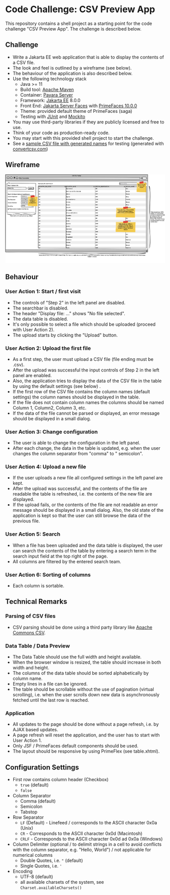 # Code Challenge: CSV Preview App

This repository contains a shell project as a starting point for the code challenge "CSV Preview App". The challenge is
described below.

## Challenge

* Write a Jakarta EE web application that is able to display the contents of a CSV file.
* The look and feel is outlined by a wireframe (see below).
* The behaviour of the application is also described below.
* Use the following technology stack
    * Java >= 11
    * Build tool: [Apache Maven](https://maven.apache.org.)
    * Container: [Payara Server](https://www.payara.fish)
    * Framework: [Jakarta EE](https://jakarta.ee) 8.0.0
    * Front End: [Jakarta Server Faces](https://jakarta.ee/specifications/faces/)
      with [PrimeFaces 10.0.0](https://www.primefaces.org)
    * Theme: provided default theme of PrimeFaces (saga)
    * Testing with [JUnit](https://junit.org/junit5/) and [Mockito](https://site.mockito.org)
* You may use third-party libraries if they are publicly licensed and free to use.
* Think of your code as production-ready code.
* You may start with this provided shell project to start the challenge.
* See a [sample CSV file with generated names](doc/names.csv) for testing (generated
  with [convertcsv.com](https://www.convertcsv.com/generate-test-data.htm))

## Wireframe

![Wireframe](doc/wireframe.png)

## Behaviour

### User Action 1: Start / first visit

* The controls of "Step 2" in the left panel are disabled.
* The searchbar is disabled.
* The header "Display file: ..." shows "No file selected".
* The data table is disabled.
* It's only possible to select a file which should be uploaded (proceed with User Action 2).
* The upload starts by clicking the "Upload" button.

### User Action 2: Upload the first file

* As a first step, the user must upload a CSV file (file ending must be .csv).
* After the upload was successful the input controls of Step 2 in the left panel are enabled.
* Also, the application tries to display the data of the CSV file in the table by using the default settings (see below)
  .
* If the first row of the CSV file contains the column names (default settings) the column names should be displayed in
  the table.
* If the file does not contain column names the columns should be named Column 1, Column2, Column 3, etc.
* If the data of the file cannot be parsed or displayed, an error message should be displayed in a small dialog.

### User Action 3: Change configuration

* The user is able to change the configuration in the left panel.
* After each change, the data in the table is updated, e.g. when the user changes the column separator from "comma" to "
  semicolon".

### User Action 4: Upload a new file

* If the user uploads a new file all configured settings in the left panel are kept.
* After the upload was successful, and the contents of the file are readable the table is refreshed, i.e. the contents
  of the new file are displayed.
* If the upload fails, or the contents of the file are not readable an error message should be displayed in a small
  dialog. Also, the old state of the application is kept so that the user can still browse the data of the previous
  file.

### User Action 5: Search

* When a file has been uploaded and the data table is displayed, the user can search the contents of the table by
  entering a search term in the search input field at the top right of the page.
* All columns are filtered by the entered search team.

### User Action 6: Sorting of columns

* Each column is sortable.

## Technical Remarks

### Parsing of CSV files

* CSV parsing should be done using a third party library
  like [Apache Commons CSV](https://commons.apache.org/proper/commons-csv/).

### Data Table / Data Preview

* The Data Table should use the full width and height available.
* When the browser window is resized, the table should increase in both width and height.
* The columns of the data table should be sorted alphabetically by column name.
* Empty lines in a file can be ignored.
* The table should be scrollable without the use of pagination (virtual scrolling), i.e. when the user scrolls down new
  data is asynchronously fetched until the last row is reached.

### Application

* All updates to the page should be done without a page refresh, i.e. by AJAX based updates.
* A page refresh will reset the application, and the user has to start with User Action 1.
* Only JSF / PrimeFaces default components should be used.
* The layout should be responsive by using PrimeFlex (see table.xhtml).

## Configuration Settings

* First row contains column header (Checkbox)
  * `true` (default)
  * `false`
* Column Separator
  * Comma (default)
  * Semicolon
  * Tabstop
* Row Separator
    * `LF` (Default) - Linefeed / corresponds to the ASCII character 0x0a (Unix)
    * `CR` - Corresponds to the ASCII character 0x0d (Macintosh)
    * `CRLF` - Corresponds to the ASCII character 0x0d ad 0x0a (Windows)
* Column Delimiter (optional / to delimit strings in a cell to avoid conflicts with the column separator, e.g. "Hello,
  World") / not applicable for numerical columns
    * Double Quotes, i.e. `"` (default)
    * Single Quotes, i.e. `'`
* Encoding
  * UTF-8 (default)
  * all available charsets of the system, see `Charset.availableCharsets()`